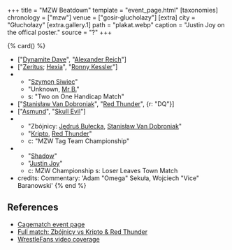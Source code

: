 +++
title = "MZW Beatdown"
template = "event_page.html"
[taxonomies]
chronology = ["mzw"]
venue = ["gosir-glucholazy"]
[extra]
city = "Głuchołazy"
[extra.gallery.1]
path = "plakat.webp"
caption = "Justin Joy on the offical poster."
source = "?"
+++

{% card() %}
- ["[Dynamite Dave](@/w/dynamite-dave.md)", "[Alexander Reich](@/w/alex-ace.md)"]
- ["[Zeritus](@/w/zeritus.md); [Hexia](@/w/hexia.md)", "[Ronny Kessler](@/w/ronny-kessler.md)"]
- - "[Szymon Siwiec](@/w/szymon-siwiec.md)"
  - "Unknown, [Mr B.](@/w/mr-b.md)"
  - s: "Two on One Handicap Match"
- ["[Stanisław Van Dobroniak](@/w/stanislaw-van-dobroniak.md)", "[Red Thunder](@/w/red-thunder.md)",
  {r: "DQ"}]
- ["[Asmund](@/w/asmund.md)", "[Skull Evil](@/w/skull-evil.md)"]
- - "Zbójnicy: [Jędruś Bułecka](@/w/jedrus-bulecka.md), [Stanisław Van Dobroniak](@/w/stanislaw-van-dobroniak.md)"
  - "[Kripto](@/w/kripto.md), [Red Thunder](@/w/red-thunder.md)"
  - c: "MZW Tag Team Championship"
- - "[Shadow](@/w/shadow.md)"
  - "[Justin Joy](@/w/justin-joy.md)"
  - c: MZW Championship
    s: Loser Leaves Town Match
- credits:
    Commentary: 'Adam "Omega" Sekuła, Wojciech "Vice" Baranowski'
{% end %}

## References

* [Cagematch event page](https://www.cagematch.net/?id=1&nr=153713)
* [Full match: Zbójnicy vs Kripto & Red Thunder](https://youtu.be/DEkQgT53Nnc)
* [WrestleFans video coverage](https://youtu.be/4LgYjxWLvFs)
